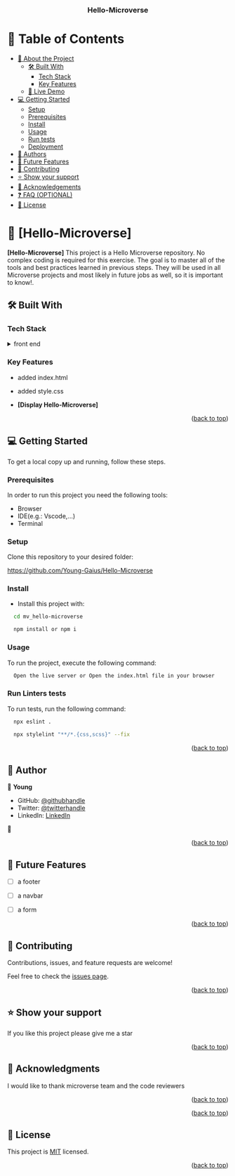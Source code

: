 <a name="readme-top"></a>

<div align="center">
  <br/>

  <h3><b>Hello-Microverse</b></h3>

</div>

# 📗 Table of Contents

- [📖 About the Project](#about-project)
  - [🛠 Built With](#built-with)
    - [Tech Stack](#tech-stack)
    - [Key Features](#key-features)
  - [🚀 Live Demo](#live-demo)
- [💻 Getting Started](#getting-started)
  - [Setup](#setup)
  - [Prerequisites](#prerequisites)
  - [Install](#install)
  - [Usage](#usage)
  - [Run tests](#run-tests)
  - [Deployment](#deployment)
- [👥 Authors](#authors)
- [🔭 Future Features](#future-features)
- [🤝 Contributing](#contributing)
- [⭐️ Show your support](#support)
- [🙏 Acknowledgements](#acknowledgements)
- [❓ FAQ (OPTIONAL)](#faq)
- [📝 License](#license)

# 📖 [Hello-Microverse] <a name="about-project"></a>

**[Hello-Microverse]** This project is a Hello Microverse repository. No complex coding is required for this exercise. The goal is to master all of the tools and best practices learned in previous steps. They will be used in all Microverse projects and most likely in future jobs as well, so it is important to know!.

## 🛠 Built With <a name="built-with"></a>

### Tech Stack <a name="tech-stack"></a>

<details>
  <summary>front end</summary>
  <ul>
    <li>HTML</li>
    <li>CSS</li>
  </ul>
</details>


### Key Features <a name="key-features"></a>
- added index.html 
- added style.css

- **[Display Hello-Microverse]**


<p align="right">(<a href="#readme-top">back to top</a>)</p>



## 💻 Getting Started <a name="getting-started"></a>

To get a local copy up and running, follow these steps.

### Prerequisites

In order to run this project you need the following tools:
- Browser
- IDE(e.g.: Vscode,...)
- Terminal

### Setup

Clone this repository to your desired folder:

https://github.com/Young-Gaius/Hello-Microverse

### Install

- Install this project with:

```sh
  cd mv_hello-microverse

  npm install or npm i
```

### Usage

To run the project, execute the following command:

```sh
  Open the live server or Open the index.html file in your browser
```


### Run Linters tests

To run tests, run the following command:

```sh
  npx eslint . 
  
  npx stylelint "**/*.{css,scss}" --fix
```
  



<p align="right">(<a href="#readme-top">back to top</a>)</p>

## 👥 Author <a name="authors"></a>

👤 **Young**

- GitHub: [@githubhandle](https://github.com/Young-Gaius)
- Twitter: [@twitterhandle](https://twitter.com/EhuYoung)
- LinkedIn: [LinkedIn](https://www.linkedin.com/in/young-gaius-205624268/)

👤

<p align="right">(<a href="#readme-top">back to top</a>)</p>

## 🔭 Future Features <a name="future-features"></a>
- [ ] a footer
- [ ] a navbar
- [ ] a  form



<p align="right">(<a href="#readme-top">back to top</a>)</p>

## 🤝 Contributing <a name="contributing"></a>

Contributions, issues, and feature requests are welcome!

Feel free to check the [issues page](../../issues/).

<p align="right">(<a href="#readme-top">back to top</a>)</p>

## ⭐️ Show your support <a name="support"></a>

If you like this project please give me a star

<p align="right">(<a href="#readme-top">back to top</a>)</p>

## 🙏 Acknowledgments <a name="acknowledgements"></a>

I would like to thank microverse team and the code reviewers

<p align="right">(<a href="#readme-top">back to top</a>)</p>

<p align="right">(<a href="#readme-top">back to top</a>)</p>

## 📝 License <a name="license"></a>

This project is [MIT](./LICENSE) licensed.

<p align="right">(<a href="#readme-top">back to top</a>)</p>
